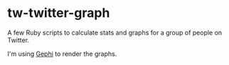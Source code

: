 tw-twitter-graph
================

A few Ruby scripts to calculate stats and graphs for a group of people on Twitter. 

I'm using [Gephi][] to render the graphs.

  [Gephi]: http://gephi.org/
	
